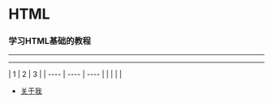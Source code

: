 # HTML

### 学习HTML基础的教程


<hr />
<hr />
| 1    | 2    | 3    |
| ---- | ---- | ---- |
|      |      |      |

















- <a href="https://www.likui.co/" target="_blank">关于我</a>
